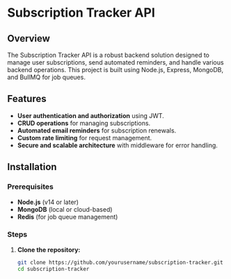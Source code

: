# Subscription Tracker API

## Overview
The Subscription Tracker API is a robust backend solution designed to manage user subscriptions, send automated reminders, and handle various backend operations. This project is built using Node.js, Express, MongoDB, and BullMQ for job queues.

## Features
- **User authentication and authorization** using JWT.
- **CRUD operations** for managing subscriptions.
- **Automated email reminders** for subscription renewals.
- **Custom rate limiting** for request management.
- **Secure and scalable architecture** with middleware for error handling.

## Installation

### Prerequisites
- **Node.js** (v14 or later)
- **MongoDB** (local or cloud-based)
- **Redis** (for job queue management)

### Steps

1. **Clone the repository:**
   ```bash
   git clone https://github.com/yourusername/subscription-tracker.git
   cd subscription-tracker
